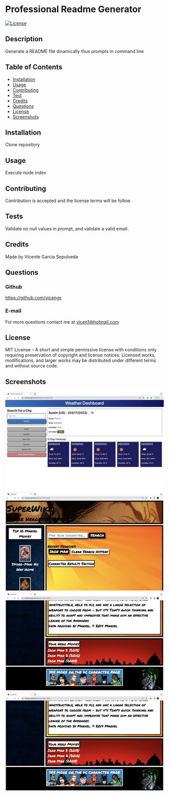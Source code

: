 # Professional Readme Generator

[![License](https://img.shields.io/static/v1?label=License&message=MIT&color=green)](http://choosealicense.com/licenses/mit/)


## Description
  
Generate a README file dinamically thus prompts in command line


## Table of Contents

* [Installation](#installation)
* [Usage](#usage)
* [Contributing](#contributing)
* [Test](#test)
* [Credits](#credits)
* [Questions](#questions)
* [License](#license)
* [Screenshots](#screenshots)


## Installation

Clone repository


## Usage

Execute node index


## Contributing

Contribution is accepted and the license terms will be follow


## Tests

Validate no null values in prompt, and validate a valid email.


## Credits

Made by Vicente Garcia Sepulveda


## Questions

### Github

https://github.com/vicengs

### E-mail

For more questions contact me at vicen1@hotmail.com


## License

MIT License - A short and simple permissive license with conditions only requiring preservation of copyright and license notices. Licensed works, modifications, and larger works may be distributed under different terms and without source code.


## Screenshots
    
![image1](/assets/images/image1.jpg)
![image2](/assets/images/image2.jpg)
![image3](/assets/images/image3.jpg)
![image4](/assets/images/image4.jpg)